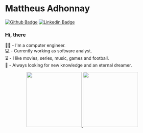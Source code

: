 # Mattheus Adhonnay

[![Github Badge](https://img.shields.io/badge/-Github-000?style=flat-square&logo=Github&logoColor=white&link=https://github.com/adhmattheus)](https://github.com/adhmattheus)
[![Linkedin Badge](https://img.shields.io/badge/-LinkedIn-blue?style=flat-square&logo=Linkedin&logoColor=white&link=https://www.linkedin.com/in/adhmattheus/)](https://www.linkedin.com/in/adhmattheus/)


### Hi, there
👨‍🎓 - I'm a computer engineer. <br>
💻 - Currently working as software analyst.<br>
⌛ - I like movies, series, music, games and football.<br>
🚀 - Always looking for new knowledge and an eternal dreamer.

<div align="center">
  <a href="https://github.com/adhmattheus">
  <img height="180em" src="https://github-readme-stats.vercel.app/api?username=adhmattheus&show_icons=true&theme=dark&include_all_commits=true&count_private=true"/>
  <img height="180em" src="https://github-readme-stats.vercel.app/api/top-langs/?username=adhmattheus&layout=compact&langs_count=7&theme=dark"/>
</div>
